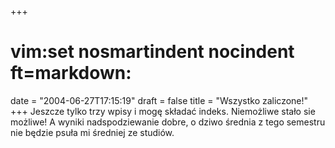 +++
# vim:set nosmartindent nocindent ft=markdown:
date = "2004-06-27T17:15:19"
draft = false
title = "Wszystko zaliczone!"
+++
Jeszcze tylko trzy wpisy i mogę składać indeks. Niemożliwe stało sie możliwe!
A wyniki nadspodziewanie dobre, o dziwo średnia z tego semestru nie będzie
psuła mi średniej ze studiów.
